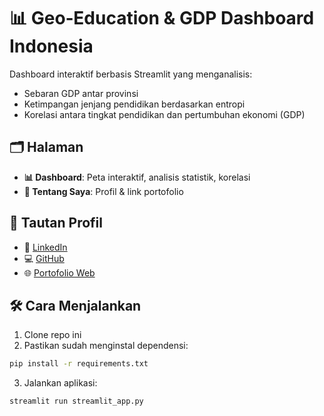 
# 📊 Geo‑Education & GDP Dashboard Indonesia

Dashboard interaktif berbasis Streamlit yang menganalisis:

- Sebaran GDP antar provinsi
- Ketimpangan jenjang pendidikan berdasarkan entropi
- Korelasi antara tingkat pendidikan dan pertumbuhan ekonomi (GDP)

## 🗂 Halaman

- **📊 Dashboard**: Peta interaktif, analisis statistik, korelasi
- **👤 Tentang Saya**: Profil & link portofolio

## 📎 Tautan Profil

- 🔗 [LinkedIn](https://www.linkedin.com/feed/)
- 💻 [GitHub](https://github.com/mahardisetyoso?tab=repositories)
- 🌐 [Portofolio Web](https://mahardisetyoso.github.io/data-portofolio-hardy/)

## 🛠️ Cara Menjalankan

1. Clone repo ini
2. Pastikan sudah menginstal dependensi:

```bash
pip install -r requirements.txt
```

3. Jalankan aplikasi:

```bash
streamlit run streamlit_app.py
```
